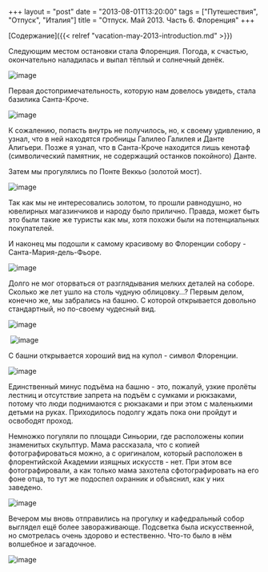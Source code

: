 +++
layout = "post"
date = "2013-08-01T13:20:00"
tags = ["Путешествия", "Отпуск", "Италия"]
title = "Отпуск. Май 2013. Часть 6. Флоренция"
+++

[Содержание]({{< relref "vacation-may-2013-introduction.md" >}})

Следующим местом остановки стала Флоренция. Погода, к счастью, окончательно наладилась и выпал тёплый и солнечный денёк.

![image](/post/2013/08/vacation-may-2013-florence-1.jpg)

Первая достопримечательность, которую нам довелось увидеть, стала базилика Санта-Кроче.

![image](/post/2013/08/vacation-may-2013-florence-2.jpg)

К сожалению, попасть внутрь не получилось, но, к своему удивлению, я узнал, что в ней находятся гробницы Галилео Галилея и Данте Алигьери. Позже я узнал, что в Санта-Кроче находится лишь кенотаф (символический памятник, не содержащий останков покойного) Данте. 

Затем мы прогулялись по Понте Веккьо (золотой мост).

![image](/post/2013/08/vacation-may-2013-florence-3.jpg)

Так как мы не интересовались золотом, то прошли равнодушно, но ювелирных магазинчиков и народу было прилично. Правда, может быть это были такие же туристы как мы, хотя похожи были на потенциальных покупателей.

И наконец мы подошли к самому красивому во Флоренции собору - Санта-Мария-дель-Фьоре. 

![image](/post/2013/08/vacation-may-2013-florence-4.jpg)

Долго не мог оторваться от разглядывания мелких деталей на соборе. Сколько же лет ушло на столь чудную облицовку...? Первым делом, конечно же, мы забрались на башню. С которой открывается довольно стандартный, но по-своему чудесный вид.

![image](/post/2013/08/vacation-may-2013-florence-5.jpg)

 ![image](/post/2013/08/vacation-may-2013-florence-6.jpg)

С башни открывается хороший вид на купол - символ Флоренции.

![image](/post/2013/08/vacation-may-2013-florence-7.jpg)

Единственный минус подъёма на башню - это, пожалуй, узкие пролёты лестниц и отсутствие запрета на подъём с сумками и рюкзаками, потому что люди поднимаются с рюкзаками и при этом с маленькими детьми на руках. Приходилось подолгу ждать пока они пройдут и освободят проход.

Немножко погуляли по площади Синьории, где расположены копии знаменитых скульптур. Мама рассказала, что с копией фотографироваться можно, а с оригиналом, который расположен в флорентийской Академии изящных искусств - нет. При этом все фотографировали, а как только мама захотела сфотографировать на его фоне отца, то тут же подоспел охранник и объяснил, как у них заведено.

![image](/post/2013/08/vacation-may-2013-florence-8.jpg)

Вечером мы вновь отправились на прогулку и кафедральный собор выглядел ещё более завораживающе. Подсветка была искусственной, но смотрелась очень здорово и естественно. Что-то было в нём волшебное и загадочное.

![image](/post/2013/08/vacation-may-2013-florence-9.jpg)